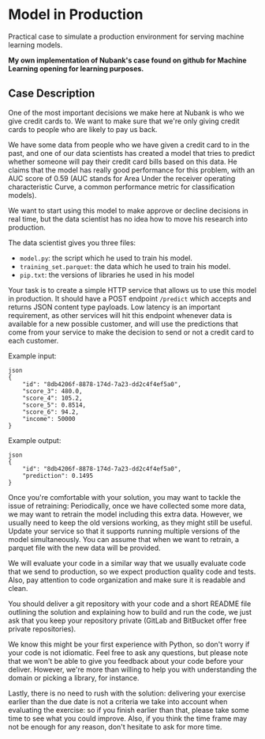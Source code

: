 # Model in Production

Practical case to simulate a production environment for serving machine learning models.

**My own implementation of Nubank's case found on github for Machine Learning opening for learning purposes.**

## Case Description

One of the most important decisions we make here at Nubank is who we give credit cards to. We want to make sure that we're only giving credit cards to people who are likely to pay us back.

We have some data from people who we have given a credit card to in the past, and one of our data scientists has created a model that tries to predict whether someone will pay their credit card bills based on this data.  He claims that the model has really good performance for this problem, with an AUC score of 0.59 (AUC stands for Area Under the receiver operating characteristic Curve, a common performance metric for classification models).

We want to start using this model to make approve or decline decisions in real time, but the data scientist has no idea how to move his research into production.

The data scientist gives you three files:
 - `model.py`: the script which he used to train his model.
 - `training_set.parquet`: the data which he used to train his model.
 - `pip.txt`: the versions of libraries he used in his model

Your task is to create a simple HTTP service that allows us to use this model in production. It should have a POST endpoint `/predict` which accepts and returns JSON content type payloads. Low latency is an important requirement, as other services will hit this endpoint whenever data is available for a new possible customer, and will use the predictions that come from your service to make the decision to send or not a credit card to each customer.

Example input:

```
json
{
    "id": "8db4206f-8878-174d-7a23-dd2c4f4ef5a0",
    "score_3": 480.0,
    "score_4": 105.2,
    "score_5": 0.8514,
    "score_6": 94.2,
    "income": 50000
}
```

Example output:
```
json
{
    "id": "8db4206f-8878-174d-7a23-dd2c4f4ef5a0",
    "prediction": 0.1495
}
```

Once you're comfortable with your solution, you may want to tackle the issue of retraining: Periodically, once we have collected some more data, we may want to retrain the model including this extra data. However, we usually need to keep the old versions working, as they might still be useful. Update your service so that it supports running multiple versions of the model simultaneously. You can assume that when we want to retrain, a parquet file with the new data will be provided.

We will evaluate your code in a similar way that we usually evaluate code that we send to production, so we expect production quality code and tests. Also, pay attention to code organization and make sure it is readable and clean.

You should deliver a git repository with your code and a short README file outlining the solution and explaining how to build and run the code, we just ask that you keep your repository private (GitLab and BitBucket offer free private repositories).

We know this might be your first experience with Python, so don't worry if your code is not idiomatic. Feel free to ask any questions, but please note that we won't be able to give you feedback about your code before your deliver. However, we're more than willing to help you with understanding the domain or picking a library, for instance.

Lastly, there is no need to rush with the solution: delivering your exercise earlier than the due date is not a criteria we take into account when evaluating the exercise: so if you finish earlier than that, please take some time to see what you could improve. Also, if you think the time frame may not be enough for any reason, don't hesitate to ask for more time.
